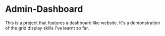 # Admin-Dashboard
This is a project that features a dashboard like website. It's a demonstration of the grid display skills I've learnt so far.
